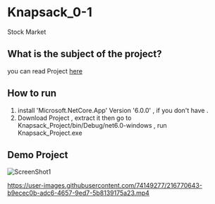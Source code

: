 # Knapsack_0-1
Stock Market


## What is the subject of the project?
you can read Project  [here](https://github.com/alibabarahaei/Knapsack_0-1/blob/master/Project.pdf)

## How to run
 1. install 'Microsoft.NetCore.App' Version '6.0.0' , if you don't have .
 2. Download Project , extract it then go to Knapsack_Project/bin/Debug/net6.0-windows , run Knapsack_Project.exe

## Demo Project
![ScreenShot1 ](https://user-images.githubusercontent.com/74149277/216769670-43d0f107-d7b0-4ef9-9cba-33d0d14ee385.jpg)

https://user-images.githubusercontent.com/74149277/216770643-b9ecec0b-adc6-4657-9ed7-5b8139175a23.mp4

